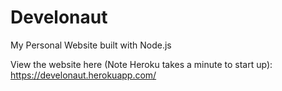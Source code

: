 # Develonaut
My Personal Website built with Node.js

View the website here (Note Heroku takes a minute to start up): https://develonaut.herokuapp.com/
